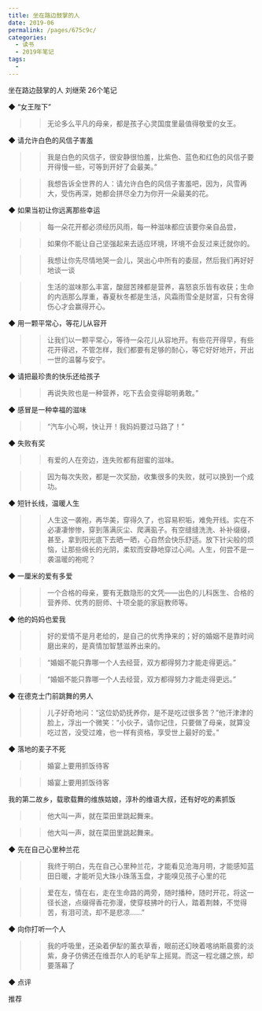 ```yaml
---
title: 坐在路边鼓掌的人
date: 2019-06
permalink: /pages/675c9c/
categories:
  - 读书
  - 2019年笔记
tags:
  - 
---
```

坐在路边鼓掌的人
刘继荣
26个笔记


◆ “女王陛下”

>> 无论多么平凡的母亲，都是孩子心灵国度里最值得敬爱的女王。


◆ 请允许白色的风信子害羞

>> 我是白色的风信子，很安静很怕羞，比紫色、蓝色和红色的风信子要开得慢一些，可等到开好了会最美。”

>> 我想告诉全世界的人：请允许白色的风信子害羞吧，因为，风雪再大，受伤再深，她都会拼尽全力为你开一朵最美的花。


◆ 如果当初让你远离那些幸运

>> 每一朵花开都必须经历风雨，每一种滋味都应该要你亲自品尝，

>> 如果你不能让自己坚强起来去适应环境，环境不会反过来迁就你的。

>> 我想让你先尽情地哭一会儿，哭出心中所有的委屈，然后我们再好好地谈一谈

>> 生活的滋味那么丰富，酸甜苦辣都是营养，喜怒哀乐皆有收获；生命的内涵那么厚重，春夏秋冬都是生活，风霜雨雪全是财富，只有舍得伤心才会赢得开心。


◆ 用一颗平常心，等花儿从容开

>> 让我们以一颗平常心，等待一朵花儿从容地开。有些花开得早，有些花开得迟，不管怎样，我们都要有足够的耐心，等它好好地开，开出一世的温馨与安宁。


◆ 请把最珍贵的快乐还给孩子

>> 再说失败也是一种营养，吃下去会变得聪明勇敢。”


◆ 感冒是一种幸福的滋味

>> “汽车小心啊，快让开！我妈妈要过马路了！”


◆ 失败有奖

>> 有爱的人在旁边，连失败都有甜蜜的滋味。

>> 因为每次失败，都是一次奖励，收集很多的失败，就可以换到一个成功。


◆ 短针长线，温暖人生

>> 人生这一袭袍，再华美，穿得久了，也容易积垢，难免开线。实在不必凄凄惨惨，穿到落满灰尘、爬满虱子。有空缝缝洗洗、补补缀缀，甚至，拿到阳光底下去晒一晒，心自然会快乐舒适。放下针尖般的烦恼，让那些绵长的光阴，柔软而安静地穿过心间。人生，何尝不是一袭温暖的袍呢？


◆ 一厘米的爱有多爱

>> 一个合格的母亲，要有无数隐形的文凭——出色的儿科医生、合格的营养师、优秀的厨师、十项全能的家庭教师等。


◆ 他的妈妈也爱我

>> 好的爱情不是月老给的，是自己的优秀挣来的；好的婚姻不是靠时间磨出来的，是真情加智慧滋养出来的。

>> “婚姻不能只靠哪一个人去经营，双方都得努力才能走得更远。”

>> “婚姻不能只靠哪一个人去经营，双方都得努力才能走得更远。”


◆ 在德克士门前跳舞的男人

>> 儿子好奇地问：“这位奶奶抚养你，是不是吃过很多苦？”他汗津津的脸上，浮出一个微笑：“小伙子，请你记住，只要做了母亲，就算没吃过苦，没受过难，也一样有资格，享受世上最好的爱。”


◆ 落地的麦子不死

>> 婚宴上要用抓饭待客

>> 婚宴上要用抓饭待客

我的第二故乡，载歌载舞的维族姑娘，淳朴的维语大叔，还有好吃的素抓饭
>> 他大叫一声，就在菜田里跳起舞来。

>> 他大叫一声，就在菜田里跳起舞来。


◆ 先在自己心里种兰花

>> 我终于明白，先在自己心里种兰花，才能看见沧海月明，才能感知蓝田日暖，才能听见大珠小珠落玉盘，才能嗅见孩子心里的花

>> 爱在左，情在右，走在生命路的两旁，随时播种，随时开花，将这一径长途，点缀得香花弥漫，使穿枝拂叶的行人，踏着荆棘，不觉得苦，有泪可流，却不是悲凉……”


◆ 向你打听一个人

>> 我的呼吸里，还染着伊犁的薰衣草香，眼前还幻映着喀纳斯晨雾的淡紫，身子仿佛还在维吾尔人的毛驴车上摇晃。而这一程北疆之旅，却要落幕了


◆ 点评

推荐

